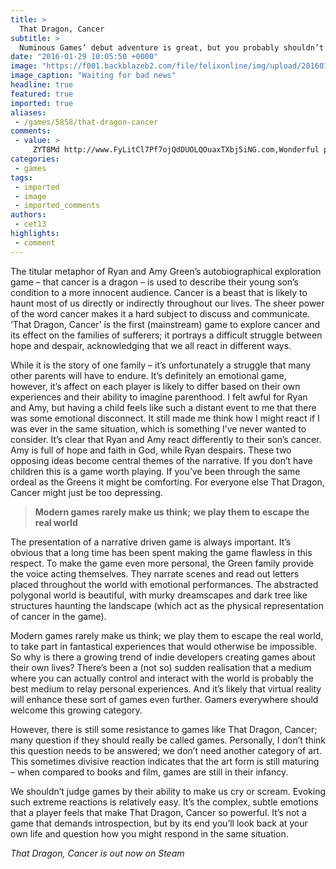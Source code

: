 ```yaml
---
title: >
  That Dragon, Cancer
subtitle: >
  Numinous Games’ debut adventure is great, but you probably shouldn’t play it
date: "2016-01-29 10:05:50 +0000"
image: "https://f001.backblazeb2.com/file/felixonline/img/upload/201601291003-felix-tdc.jpg"
image_caption: "Waiting for bad news"
headline: true
featured: true
imported: true
aliases:
 - /games/5858/that-dragon-cancer
comments:
 - value: >
     ZYT8Md http://www.FyLitCl7Pf7ojQdDUOLQOuaxTXbj5iNG.com,Wonderful points aloettgher, you just gained a new reader. What would you suggest about your post that you just made a few days ago? Any confident?
categories:
 - games
tags:
 - imported
 - image
 - imported_comments
authors:
 - cet13
highlights:
 - comment
---
```


The titular metaphor of Ryan and Amy Green’s autobiographical exploration game – that cancer is a dragon – is used to describe their young son’s condition to a more innocent audience. Cancer is a beast that is likely to haunt most of us directly or indirectly throughout our lives.  The sheer power of the word cancer makes it a hard subject to discuss and communicate. ‘That Dragon, Cancer’ is the first (mainstream) game to explore cancer and its effect on the families of sufferers; it portrays a difficult struggle between hope and despair, acknowledging that we all react in different ways.

While it is the story of one family – it’s unfortunately a struggle that many other parents will have to endure. It’s definitely an emotional game, however, it’s affect on each player is likely to differ based on their own experiences and their ability to imagine parenthood. I felt awful for Ryan and Amy, but having a child feels like such a distant event to me that there was some emotional disconnect. It still made me think how I might react if I was ever in the same situation, which is something I’ve never wanted to consider. It’s clear that Ryan and Amy react differently to their son’s cancer. Amy is full of hope and faith in God, while Ryan despairs. These two opposing ideas become central themes of the narrative. If you don’t have children this is a game worth playing. If you’ve been through the same ordeal as the Greens it might be comforting. For everyone else That Dragon, Cancer might just be too depressing.

> **Modern games rarely make us think;** **we play them to escape the real world**

The presentation of a narrative driven game is always important. It’s obvious that a long time has been spent making the game flawless in this respect. To make the game even more personal, the Green family provide the voice acting themselves. They narrate scenes and read out letters placed throughout the world with emotional performances. The abstracted polygonal world is beautiful, with murky dreamscapes and dark tree like structures haunting the landscape (which act as the physical representation of cancer in the game).

Modern games rarely make us think; we play them to escape the real world, to take part in fantastical experiences that would otherwise be impossible. So why is there a growing trend of indie developers creating games about their own lives? There’s been a (not so) sudden realisation that a medium where you can actually control and interact with the world is probably the best medium to relay personal experiences. And it’s likely that virtual reality will enhance these sort of games even further. Gamers everywhere should welcome this growing category.

However, there is still some resistance to games like That Dragon, Cancer; many question if they should really be called games. Personally, I don’t think this question needs to be answered; we don’t need another category of art. This sometimes divisive reaction indicates that the art form is still maturing – when compared to books and film, games are still in their infancy.

We shouldn’t judge games by their ability to make us cry or scream. Evoking such extreme reactions is relatively easy. It’s the complex, subtle emotions that a player feels that make That Dragon, Cancer so powerful. It’s not a game that demands introspection, but by its end you’ll look back at your own life and question how you might respond in the same situation.

_That Dragon, Cancer is out_ _now on Steam_
